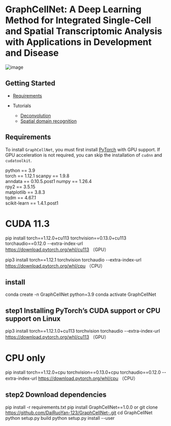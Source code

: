 # GraphCellNet: A Deep Learning Method for Integrated Single-Cell and Spatial Transcriptomic Analysis with Applications in Development and Disease
![image](model.png)



## Getting Started
* [Requirements](#Requirements)

* Tutorials
    * [Deconvolution ](Visium_human_DLPFC_deconv.ipynb)
    * [Spatial domain recognition](Graph_model/Visium_human_DLPFC_Graph.ipynb)



## Requirements

To install `GraphCellNet`, you must first install [PyTorch](https://pytorch.org) with GPU support. If GPU acceleration is not required, you can skip the installation of `cudnn` and `cudatoolkit`.

python == 3.9  
torch == 1.12.1 
scanpy == 1.9.8  
anndata == 0.10.5.post1 
numpy == 1.26.4  
rpy2 == 3.5.15  
matplotlib == 3.8.3  
tqdm == 4.67.1  
scikit-learn == 1.4.1.post1  
# CUDA 11.3
pip install torch==1.12.0+cu113 torchvision==0.13.0+cu113 torchaudio==0.12.0 --extra-index-url https://download.pytorch.org/whl/cu113 （GPU） 

pip3 install torch==1.12.1 torchvision torchaudio --extra-index-url https://download.pytorch.org/whl/cpu  （CPU）    
## install
conda create -n GraphCellNet python=3.9
conda activate GraphCellNet
## step1 Installing PyTorch’s CUDA support or CPU support on Linux
pip3 install torch==1.12.1.0+cu113 torchvision torchaudio --extra-index-url https://download.pytorch.org/whl/cu113 （GPU） 

# CPU only
pip install torch==1.12.0+cpu torchvision==0.13.0+cpu torchaudio==0.12.0 --extra-index-url https://download.pytorch.org/whl/cpu  （CPU）
## step2 Download dependencies
pip install -r requirements.txt
pip install GraphCellNet==1.0.0
or
git clone https://github.com/DaiRuoYan-123/GraphCellNet-.git
cd GraphCellNet
python setup.py build
python setup.py install --user



